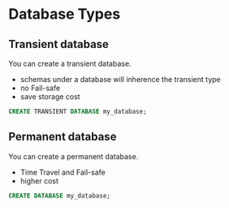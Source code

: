 # Database Types

## Transient database

You can create a transient database.

- schemas under a database will inherence the transient type
- no Fail-safe
- save storage cost

```sql
CREATE TRANSIENT DATABASE my_database;
```

## Permanent database

You can create a permanent database.

- Time Travel and Fail-safe
- higher cost

```sql
CREATE DATABASE my_database;
```
